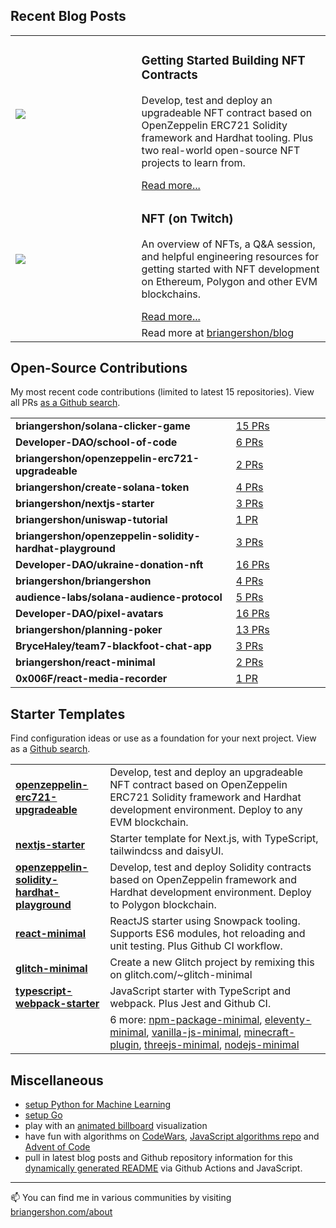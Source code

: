 
## Recent Blog Posts

<table>

  <tr>
    <td width="40%">
    <a href="https://www.briangershon.com/blog/web3-engineering-with-nfts-getting-started/"><img src="https://www.briangershon.com/blog/web3-engineering-with-nfts-getting-started/slice.jpeg" /></a>
    </td>
    <td width="60%">
      <h3>Getting Started Building NFT Contracts</h3>
      <p>Develop, test and deploy an upgradeable NFT contract based on OpenZeppelin ERC721 Solidity framework and Hardhat tooling. Plus two real-world open-source NFT projects to learn from.</p>
      <a href="https://www.briangershon.com/blog/web3-engineering-with-nfts-getting-started/">Read more...</a>
    </td>
  </tr>

  <tr>
    <td width="40%">
    <a href="https://www.briangershon.com/blog/nft-web3-kickstart-show/"><img src="https://www.briangershon.com/blog/nft-web3-kickstart-show/slice.jpeg" /></a>
    </td>
    <td width="60%">
      <h3>NFT (on Twitch)</h3>
      <p>An overview of NFTs, a Q&A session, and helpful engineering resources for getting started with NFT development on Ethereum, Polygon and other EVM blockchains.</p>
      <a href="https://www.briangershon.com/blog/nft-web3-kickstart-show/">Read more...</a>
    </td>
  </tr>

  <tr>
    <td width="40%">&nbsp;</td><td width="60%">Read more at <a href="https://www.briangershon.com/blog/">briangershon/blog</a></td>
  </tr>
</table>

## Open-Source Contributions

My most recent code contributions (limited to latest 15 repositories). View all PRs [as a Github search](https://github.com/pulls?q=is%3Aclosed+is%3Apr+author%3Abriangershon+archived%3Afalse+is%3Apublic).

<table>
<tr>
        <td width="
        70%">
          <strong>briangershon/solana-clicker-game</strong>
        </td>
        <td width="30%"><a href="https://github.com/briangershon/solana-clicker-game/pulls?q=is%3Apr+is%3Aclosed+author%3Abriangershon">15 PRs</a></td>
      </tr>
<tr>
        <td width="
        70%">
          <strong>Developer-DAO/school-of-code</strong>
        </td>
        <td width="30%"><a href="https://github.com/Developer-DAO/school-of-code/pulls?q=is%3Apr+is%3Aclosed+author%3Abriangershon">6 PRs</a></td>
      </tr>
<tr>
        <td width="
        70%">
          <strong>briangershon/openzeppelin-erc721-upgradeable</strong>
        </td>
        <td width="30%"><a href="https://github.com/briangershon/openzeppelin-erc721-upgradeable/pulls?q=is%3Apr+is%3Aclosed+author%3Abriangershon">2 PRs</a></td>
      </tr>
<tr>
        <td width="
        70%">
          <strong>briangershon/create-solana-token</strong>
        </td>
        <td width="30%"><a href="https://github.com/briangershon/create-solana-token/pulls?q=is%3Apr+is%3Aclosed+author%3Abriangershon">4 PRs</a></td>
      </tr>
<tr>
        <td width="
        70%">
          <strong>briangershon/nextjs-starter</strong>
        </td>
        <td width="30%"><a href="https://github.com/briangershon/nextjs-starter/pulls?q=is%3Apr+is%3Aclosed+author%3Abriangershon">3 PRs</a></td>
      </tr>
<tr>
        <td width="
        70%">
          <strong>briangershon/uniswap-tutorial</strong>
        </td>
        <td width="30%"><a href="https://github.com/briangershon/uniswap-tutorial/pulls?q=is%3Apr+is%3Aclosed+author%3Abriangershon">1 PR</a></td>
      </tr>
<tr>
        <td width="
        70%">
          <strong>briangershon/openzeppelin-solidity-hardhat-playground</strong>
        </td>
        <td width="30%"><a href="https://github.com/briangershon/openzeppelin-solidity-hardhat-playground/pulls?q=is%3Apr+is%3Aclosed+author%3Abriangershon">3 PRs</a></td>
      </tr>
<tr>
        <td width="
        70%">
          <strong>Developer-DAO/ukraine-donation-nft</strong>
        </td>
        <td width="30%"><a href="https://github.com/Developer-DAO/ukraine-donation-nft/pulls?q=is%3Apr+is%3Aclosed+author%3Abriangershon">16 PRs</a></td>
      </tr>
<tr>
        <td width="
        70%">
          <strong>briangershon/briangershon</strong>
        </td>
        <td width="30%"><a href="https://github.com/briangershon/briangershon/pulls?q=is%3Apr+is%3Aclosed+author%3Abriangershon">4 PRs</a></td>
      </tr>
<tr>
        <td width="
        70%">
          <strong>audience-labs/solana-audience-protocol</strong>
        </td>
        <td width="30%"><a href="https://github.com/audience-labs/solana-audience-protocol/pulls?q=is%3Apr+is%3Aclosed+author%3Abriangershon">5 PRs</a></td>
      </tr>
<tr>
        <td width="
        70%">
          <strong>Developer-DAO/pixel-avatars</strong>
        </td>
        <td width="30%"><a href="https://github.com/Developer-DAO/pixel-avatars/pulls?q=is%3Apr+is%3Aclosed+author%3Abriangershon">16 PRs</a></td>
      </tr>
<tr>
        <td width="
        70%">
          <strong>briangershon/planning-poker</strong>
        </td>
        <td width="30%"><a href="https://github.com/briangershon/planning-poker/pulls?q=is%3Apr+is%3Aclosed+author%3Abriangershon">13 PRs</a></td>
      </tr>
<tr>
        <td width="
        70%">
          <strong>BryceHaley/team7-blackfoot-chat-app</strong>
        </td>
        <td width="30%"><a href="https://github.com/BryceHaley/team7-blackfoot-chat-app/pulls?q=is%3Apr+is%3Aclosed+author%3Abriangershon">3 PRs</a></td>
      </tr>
<tr>
        <td width="
        70%">
          <strong>briangershon/react-minimal</strong>
        </td>
        <td width="30%"><a href="https://github.com/briangershon/react-minimal/pulls?q=is%3Apr+is%3Aclosed+author%3Abriangershon">2 PRs</a></td>
      </tr>
<tr>
        <td width="
        70%">
          <strong>0x006F/react-media-recorder</strong>
        </td>
        <td width="30%"><a href="https://github.com/0x006F/react-media-recorder/pulls?q=is%3Apr+is%3Aclosed+author%3Abriangershon">1 PR</a></td>
      </tr>
</table>


## Starter Templates

Find configuration ideas or use as a foundation for your next project. View as a [Github search](https://github.com/search?o=desc&q=topic%3Astarter-template+user%3Abriangershon+is%3Apublic+archived%3Afalse&s=updated&type=Repositories).

<table>
<tr>
        <td width="30%">
          <strong><a href="https://github.com/briangershon/openzeppelin-erc721-upgradeable">openzeppelin-erc721-upgradeable</a></strong>
        </td>
        <td width="70%">Develop, test and deploy an upgradeable NFT contract based on OpenZeppelin ERC721 Solidity framework and Hardhat development environment. Deploy to any EVM blockchain.</td>
      </tr>
<tr>
        <td width="30%">
          <strong><a href="https://github.com/briangershon/nextjs-starter">nextjs-starter</a></strong>
        </td>
        <td width="70%">Starter template for Next.js, with TypeScript, tailwindcss and daisyUI.</td>
      </tr>
<tr>
        <td width="30%">
          <strong><a href="https://github.com/briangershon/openzeppelin-solidity-hardhat-playground">openzeppelin-solidity-hardhat-playground</a></strong>
        </td>
        <td width="70%">Develop, test and deploy Solidity contracts based on OpenZeppelin framework and Hardhat development environment. Deploy to Polygon blockchain.</td>
      </tr>
<tr>
        <td width="30%">
          <strong><a href="https://github.com/briangershon/react-minimal">react-minimal</a></strong>
        </td>
        <td width="70%">ReactJS starter using Snowpack tooling. Supports ES6 modules, hot reloading and unit testing. Plus Github CI workflow.</td>
      </tr>
<tr>
        <td width="30%">
          <strong><a href="https://github.com/briangershon/glitch-minimal">glitch-minimal</a></strong>
        </td>
        <td width="70%">Create a new Glitch project by remixing this on glitch.com/~glitch-minimal</td>
      </tr>
<tr>
        <td width="30%">
          <strong><a href="https://github.com/briangershon/typescript-webpack-starter">typescript-webpack-starter</a></strong>
        </td>
        <td width="70%">JavaScript starter with TypeScript and webpack. Plus Jest and Github CI.</td>
      </tr>
<tr><td width="30%">&nbsp;</td><td width="70%">6 more:  <a href="https://github.com/briangershon/npm-package-minimal">npm-package-minimal</a>, <a href="https://github.com/briangershon/eleventy-minimal">eleventy-minimal</a>, <a href="https://github.com/briangershon/vanilla-js-minimal">vanilla-js-minimal</a>, <a href="https://github.com/briangershon/minecraft-plugin">minecraft-plugin</a>, <a href="https://github.com/briangershon/threejs-minimal">threejs-minimal</a>, <a href="https://github.com/briangershon/nodejs-minimal">nodejs-minimal</a></td></tr>
</table>

## Miscellaneous

- [setup Python for Machine Learning](https://github.com/briangershon/setup-python-for-machine-learning)
- [setup Go](https://github.com/briangershon/setup-go)
- play with an [animated billboard](https://marbles.briangershon.com/) visualization
- have fun with algorithms on [CodeWars](https://www.codewars.com/users/briangershon), [JavaScript algorithms repo](https://github.com/briangershon/algorithms-in-javascript) and [Advent of Code](https://adventofcode.com/)
- pull in latest blog posts and Github repository information for this [dynamically generated README](https://github.com/briangershon/briangershon) via Github Actions and JavaScript.

---

📫 You can find me in various communities by visiting [briangershon.com/about](https://www.briangershon.com/about/)

